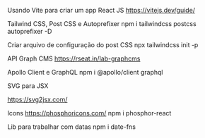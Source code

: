 
Usando Vite para criar um app React JS
https://vitejs.dev/guide/

Tailwind CSS, Post CSS e Autoprefixer
npm i tailwindcss postcss autoprefixer -D

Criar arquivo de configuração do post CSS
npx tailwindcss init -p

API Graph CMS
https://rseat.in/lab-graphcms


Apollo Client e GraphQL
npm i @apollo/client graphql

SVG para JSX

https://svg2jsx.com/

Icons
https://phosphoricons.com/
npm i phosphor-react

Lib para trabalhar com datas
npm i date-fns
